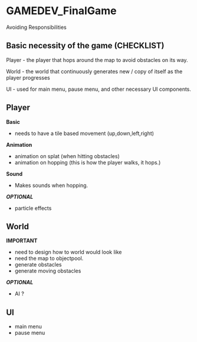 # GAMEDEV_FinalGame


Avoiding Responsibilities


## Basic necessity of the game (CHECKLIST)

 Player - the player that hops around the map to avoid obstacles on its way.

 World - the world that continuously generates new / copy of itself as the player progresses

 UI - used for main menu, pause menu, and other necessary UI components.
 

## Player
**Basic**
- needs to have a tile based movement (up,down,left,right)

**Animation**
- animation on splat (when hitting obstacles)
- animation on hopping (this is how the player walks, it hops.)

**Sound**
- Makes sounds when hopping.

***OPTIONAL***
- particle effects


## World

**IMPORTANT**
- need to design how to world would look like
- need the map to objectpool.
- generate obstacles
- generate moving obstacles

***OPTIONAL***
- AI ?

## UI
- main menu
- pause menu
